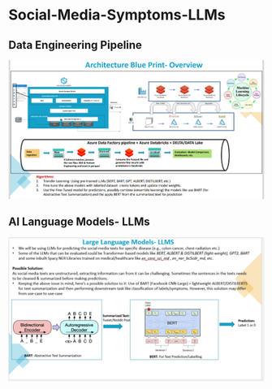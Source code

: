 # Social-Media-Symptoms-LLMs



## Data Engineering Pipeline
![alt text](https://github.com/vineet1409/Social-Media-Symptoms-LLMs/blob/main/1.png)

## AI Language Models- LLMs
![alt text](https://github.com/vineet1409/Social-Media-Symptoms-LLMs/blob/main/2.png)
